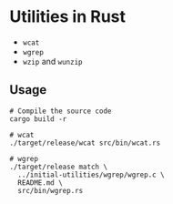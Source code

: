 # Utilities in Rust

* `wcat`
* `wgrep`
* `wzip` and `wunzip`

## Usage

``` shell
# Compile the source code
cargo build -r

# wcat
./target/release/wcat src/bin/wcat.rs

# wgrep
./target/release match \
  ../initial-utilities/wgrep/wgrep.c \
  README.md \
  src/bin/wgrep.rs
```
